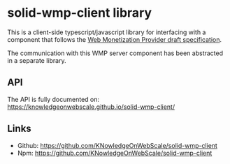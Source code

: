 # solid-wmp-client library

This is a client-side typescript/javascript library for interfacing with a component that follows the [Web Monetization Provider draft specification](https://knowledgeonwebscale.github.io/solid-web-monetization/specs.html).

The communication with this WMP server component has been abstracted in a separate library.

## API

The API is fully documented on: https://knowledgeonwebscale.github.io/solid-wmp-client/

## Links

* Github: https://github.com/KNowledgeOnWebScale/solid-wmp-client
* Npm: https://github.com/KNowledgeOnWebScale/solid-wmp-client